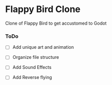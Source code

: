 # Flappy Bird Clone
Clone of Flappy Bird to get accustomed to Godot

### ToDo
- [ ] Add unique art and animation
- [ ] Organize file structure
- [ ] Add Sound Effects
- [ ] Add Reverse flying  

